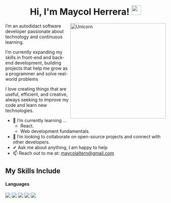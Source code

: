 <h1 align="center">
Hi, I'm Maycol Herrera!
	<a href="https://github.com/Bouaskaoun" target="_self">
		<img src="https://media.giphy.com/media/hvRJCLFzcasrR4ia7z/giphy.gif" width="30">
	</a>
</h1>

<img align="right" width=300px alt="Unicorn" src="https://i.gifer.com/origin/39/39f78ed05b58bd9fa3962034d7907c07_w200.webp" />

I’m an autodidact software developer passionate about technology and continuous learning.

I’m currently expanding my skills in front-end and back-end development, building projects that help me grow as a programmer and solve real-world problems

I love creating things that are useful, efficient, and creative, always seeking to improve my code and learn new technologies.
- 🌱 I’m currently learning ...
  - React.
  - Web development fundamentals.
- 👯 I’m looking to collaborate on open-source projects and connect with other developers.
- ✔ Ask me about anything, I am happy to help<br>
- 📫 Reach out to me at: <a href="maycolaltern@gmail.com">maycolaltern@gmail.com</a>

## My Skills Include

<h4> Languages </h4>
<span> 
  <img src="https://img.shields.io/badge/HTML5-E34F26?style=for-the-badge&logo=html5&logoColor=white">
  <img src="https://img.shields.io/badge/CSS3-1572B6?style=for-the-badge&logo=css3&logoColor=white">
  <img src="https://img.shields.io/badge/JavaScript-F7DF1E?style=for-the-badge&logo=javascript&logoColor=black">
  <img src= "https://img.shields.io/badge/typescript-%23007ACC.svg?style=for-the-badge&logo=typescript&logoColor=white">
  <img src="https://img.shields.io/badge/python-3670A0?style=for-the-badge&logo=python&logoColor=ffdd54">
</span>
